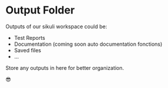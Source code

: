 Output Folder
=============

Outputs of our sikuli workspace could be:

- Test Reports
- Documentation (coming soon auto documentation fonctions)
- Saved files
- ...

Store any outputs in here for better organization.

:sunglasses:
